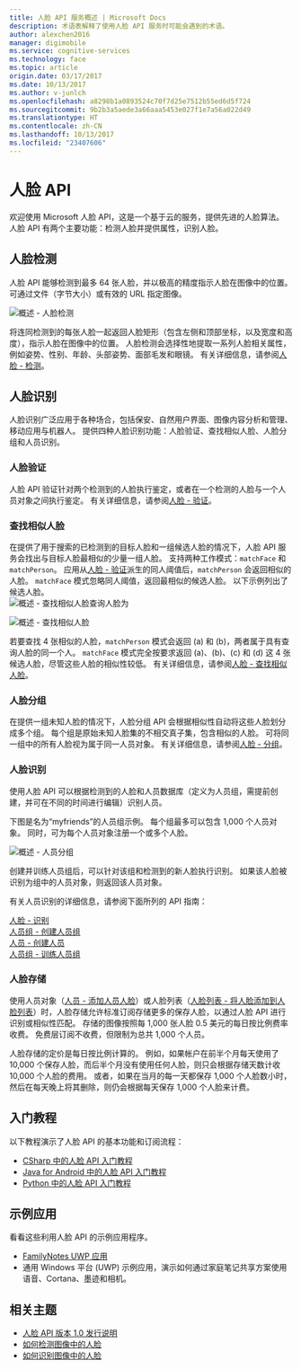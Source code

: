 ```yaml
---
title: 人脸 API 服务概述 | Microsoft Docs
description: 术语表解释了使用人脸 API 服务时可能会遇到的术语。
author: alexchen2016
manager: digimobile
ms.service: cognitive-services
ms.technology: face
ms.topic: article
origin.date: 03/17/2017
ms.date: 10/13/2017
ms.author: v-junlch
ms.openlocfilehash: a8298b1a0893524c70f7d25e7512b55ed6d5f724
ms.sourcegitcommit: 9b2b3a5aede3a66aaa5453e027f1e7a56a022d49
ms.translationtype: HT
ms.contentlocale: zh-CN
ms.lasthandoff: 10/13/2017
ms.locfileid: "23407606"
---
```

# <a name="face-api"></a>人脸 API

欢迎使用 Microsoft 人脸 API，这是一个基于云的服务，提供先进的人脸算法。 人脸 API 有两个主要功能：检测人脸并提供属性，识别人脸。

## <a name="face-detection"></a>人脸检测

人脸 API 能够检测到最多 64 张人脸，并以极高的精度指示人脸在图像中的位置。 可通过文件（字节大小）或有效的 URL 指定图像。

![概述 - 人脸检测](./Images/Face.detection.jpg)

将连同检测到的每张人脸一起返回人脸矩形（包含左侧和顶部坐标，以及宽度和高度），指示人脸在图像中的位置。 人脸检测会选择性地提取一系列人脸相关属性，例如姿势、性别、年龄、头部姿势、面部毛发和眼镜。 有关详细信息，请参阅[人脸 - 检测](https://dev.cognitive.azure.cn/docs/services/563879b61984550e40cbbe8d/operations/563879b61984550f30395236)。

## <a name="face-recognition"></a>人脸识别

人脸识别广泛应用于各种场合，包括保安、自然用户界面、图像内容分析和管理、移动应用与机器人。 提供四种人脸识别功能：人脸验证、查找相似人脸、人脸分组和人员识别。


### <a name="face-verification"></a>人脸验证

人脸 API 验证针对两个检测到的人脸执行鉴定，或者在一个检测的人脸与一个人员对象之间执行鉴定。 有关详细信息，请参阅[人脸 - 验证](https://dev.cognitive.azure.cn/docs/services/563879b61984550e40cbbe8d/operations/563879b61984550f3039523a)。

### <a name="finding-similar-face"></a>查找相似人脸

在提供了用于搜索的已检测到的目标人脸和一组候选人脸的情况下，人脸 API 服务会找出与目标人脸最相似的少量一组人脸。 支持两种工作模式：`matchFace` 和 `matchPerson`。 应用从[人脸 - 验证](https://dev.cognitive.azure.cn/docs/services/563879b61984550e40cbbe8d/operations/563879b61984550f3039523a)派生的同人阈值后，`matchPerson` 会返回相似的人脸。 `matchFace` 模式忽略同人阈值，返回最相似的候选人脸。 以下示例列出了候选人脸。      
![概述 - 查找相似人脸](./Images/FaceFindSimilar.Candidates.jpg)查询人脸为

![概述 - 查找相似人脸](./Images/FaceFindSimilar.QueryFace.jpg)

若要查找 4 张相似的人脸，`matchPerson` 模式会返回 (a) 和 (b)，两者属于具有查询人脸的同一个人。 `matchFace` 模式完全按要求返回 (a)、(b)、(c) 和 (d) 这 4 张候选人脸，尽管这些人脸的相似性较低。 有关详细信息，请参阅[人脸 - 查找相似人脸](https://dev.cognitive.azure.cn/docs/services/563879b61984550e40cbbe8d/operations/563879b61984550f30395237)。

### <a name="face-grouping"></a>人脸分组

在提供一组未知人脸的情况下，人脸分组 API 会根据相似性自动将这些人脸划分成多个组。 每个组是原始未知人脸集的不相交真子集，包含相似的人脸。 可将同一组中的所有人脸视为属于同一人员对象。 有关详细信息，请参阅[人脸 - 分组](https://dev.cognitive.azure.cn/docs/services/563879b61984550e40cbbe8d/operations/563879b61984550f30395238)。

### <a name="face-identification"></a>人脸识别

使用人脸 API 可以根据检测到的人脸和人员数据库（定义为人员组，需提前创建，并可在不同的时间进行编辑）识别人员。

下图是名为“myfriends”的人员组示例。 每个组最多可以包含 1,000 个人员对象。 同时，可为每个人员对象注册一个或多个人脸。

![概述 - 人员分组](./Images/person.group.clare.jpg)

创建并训练人员组后，可以针对该组和检测到的新人脸执行识别。 如果该人脸被识别为组中的人员对象，则返回该人员对象。

有关人员识别的详细信息，请参阅下面所列的 API 指南：

[人脸 - 识别](https://dev.cognitive.azure.cn/docs/services/563879b61984550e40cbbe8d/operations/563879b61984550f30395239)  
[人员组 - 创建人员组](https://dev.cognitive.azure.cn/docs/services/563879b61984550e40cbbe8d/operations/563879b61984550f30395244)  
[人员 - 创建人员](https://dev.cognitive.azure.cn/docs/services/563879b61984550e40cbbe8d/operations/563879b61984550f3039523c)  
[人员组 - 训练人员组](https://dev.cognitive.azure.cn/docs/services/563879b61984550e40cbbe8d/operations/563879b61984550f30395249)

### <a name="face-storage"></a>人脸存储
使用人员对象（[人员 - 添加人员人脸](https://dev.cognitive.azure.cn/docs/services/563879b61984550e40cbbe8d/operations/563879b61984550f3039523b)）或人脸列表（[人脸列表 - 将人脸添加到人脸列表](https://dev.cognitive.azure.cn/docs/services/563879b61984550e40cbbe8d/operations/563879b61984550f30395250)）时，人脸存储允许标准订阅存储更多的保存人脸，以通过人脸 API 进行识别或相似性匹配。 存储的图像按照每 1,000 张人脸 0.5 美元的每日按比例费率收费。 免费层订阅不收费，但限制为总共 1,000 个人员。

人脸存储的定价是每日按比例计算的。 例如，如果帐户在前半个月每天使用了 10,000 个保存人脸，而后半个月没有使用任何人脸，则只会根据存储天数计收 10,000 个人脸的费用。 或者，如果在当月的每一天都保存 1,000 个人脸数小时，然后在每天晚上将其删除，则仍会根据每天保存 1,000 个人脸来计费。

## <a name="getting-started-tutorials"></a>入门教程
以下教程演示了人脸 API 的基本功能和订阅流程：
- [CSharp 中的人脸 API 入门教程](Tutorials/FaceAPIinCSharpTutorial.md)
- [Java for Android 中的人脸 API 入门教程](Tutorials/FaceAPIinJavaForAndroidTutorial.md)
- [Python 中的人脸 API 入门教程](Tutorials/FaceAPIinPythonTutorial.md)

## <a name="sample-apps"></a>示例应用
看看这些利用人脸 API 的示例应用程序。
- [FamilyNotes UWP 应用](https://github.com/Microsoft/Windows-appsample-familynotes)
 - 通用 Windows 平台 (UWP) 示例应用，演示如何通过家庭笔记共享方案使用语音、Cortana、墨迹和相机。

## <a name="related-topics"></a>相关主题
- [人脸 API 版本 1.0 发行说明](ReleaseNotes.md)
- [如何检测图像中的人脸](Face-API-How-to-Topics/HowtoDetectFacesinImage.md)
- [如何识别图像中的人脸](Face-API-How-to-Topics/HowtoIdentifyFacesinImage.md)

